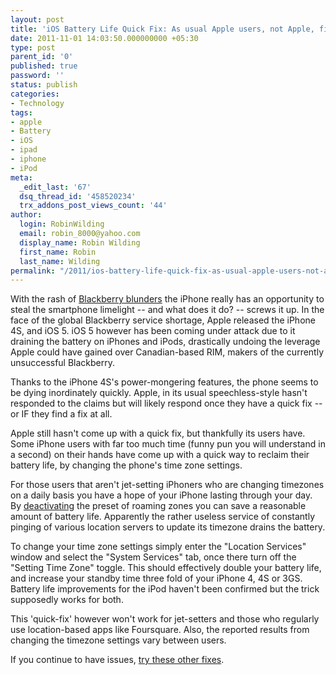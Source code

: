 ```yaml
---
layout: post
title: 'iOS Battery Life Quick Fix: As usual Apple users, not Apple, fix the problem'
date: 2011-11-01 14:03:50.000000000 +05:30
type: post
parent_id: '0'
published: true
password: ''
status: publish
categories:
- Technology
tags:
- apple
- Battery
- iOS
- ipad
- iphone
- iPod
meta:
  _edit_last: '67'
  dsq_thread_id: '458520234'
  trx_addons_post_views_count: '44'
author:
  login: RobinWilding
  email: robin_8000@yahoo.com
  display_name: Robin Wilding
  first_name: Robin
  last_name: Wilding
permalink: "/2011/ios-battery-life-quick-fix-as-usual-apple-users-not-apple-fix-the-problem/"
---
```

<p>With the rash of <a href="http://arstechnica.com/tech-policy/news/2011/10/rim-facing-class-action-lawsuits-over-blackberry-outages.ars">Blackberry blunders</a> the iPhone really has an opportunity to steal the smartphone limelight -- and what does it do? -- screws it up. In the face of the global Blackberry service shortage, Apple released the iPhone 4S, and iOS 5. iOS 5 however has been coming under attack due to it draining the battery on iPhones and iPods, drastically undoing the leverage Apple could have gained over Canadian-based RIM, makers of the currently unsuccessful Blackberry. </p>
<p>Thanks to the iPhone 4S's power-mongering features, the phone seems to be dying inordinately quickly. Apple, in its usual speechless-style hasn't responded to the claims but will likely respond once they have a quick fix -- or IF they find a fix at all.</p>

<p>Apple still hasn't come up with a quick fix, but thankfully its users have. Some iPhone users with far too much time (funny pun you will understand in a second) on their hands have come up with a quick way to reclaim their battery life, by changing the phone's time zone settings. </p>
<p>For those users that aren't jet-setting iPhoners who are changing timezones on a daily basis you have a hope of your iPhone lasting through your day. By <a href="http://news.cnet.com/8301-13579_3-20127505-37/iphone-battery-drain-setting-time-zone-may-be-culprit/">deactivating</a> the preset of roaming zones you can save a reasonable amount of battery life. Apparently the rather useless service of constantly pinging of various location servers to update its timezone drains the battery.</p>
<p>To change your time zone settings simply enter the "Location Services" window and select the "System Services" tab, once there turn off the "Setting Time Zone" toggle. This should effectively double your battery life, and increase your standby time three fold of your iPhone 4, 4S or 3GS. Battery life improvements for the iPod haven't been confirmed but the trick supposedly works for both.</p>
<p>This 'quick-fix' however won't work for jet-setters and those who regularly use location-based apps like Foursquare. Also, the reported results from changing the timezone settings vary between users.</p>
<p>If you continue to have issues, <a href="http://techcrunch.com/2011/10/31/iphone-4s-battery-life-bugs-got-you-down-try-this/">try these other fixes</a>.</p>
